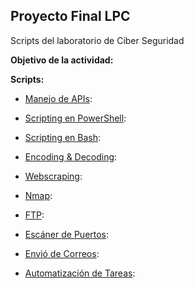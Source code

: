 ## Proyecto Final LPC
Scripts del laboratorio de Ciber Seguridad

**Objetivo de la actividad:**


**Scripts:**
- [Manejo de APIs](): 

- [Scripting en PowerShell](): 

- [Scripting en Bash](): 

- [Encoding & Decoding](): 

- [Webscraping](): 

- [Nmap]():

- [FTP]():

- [Escáner de Puertos](): 

- [Envió de Correos](): 

- [Automatización de Tareas](): 
